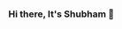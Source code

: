 ### Hi there, It's Shubham 👋

<!--
**shubhginde/shubhginde** is a ✨ _special_ ✨ repository because its `README.md` (this file) appears on your GitHub profile.

Here are some ideas to get you started:
-->
